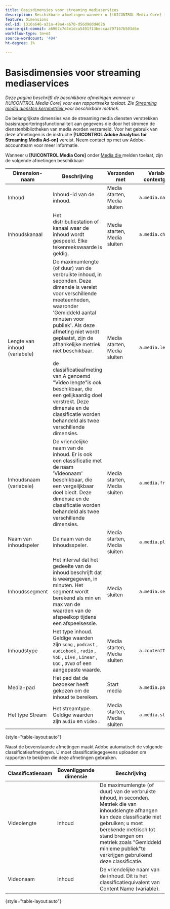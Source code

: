 ```yaml
---
title: Basisdimensies voor streaming mediaservices
description: Beschikbare afmetingen wanneer u [!UICONTROL Media Core] inschakelt voor een rapportsuite.
feature: Dimensions
exl-id: 1316a646-a31a-49a4-a670-d56d90dd462b
source-git-commit: a6967c7d4e1dca5491f13beccaa797167b503d6e
workflow-type: tm+mt
source-wordcount: '404'
ht-degree: 1%

---
```


# Basisdimensies voor streaming mediaservices

*Deze pagina beschrijft de beschikbare afmetingen wanneer u [!UICONTROL Media Core] voor een rapportreeks toelaat. Zie [ Streaming media diensten kernmetriek ](../metrics/sm-core.md) voor beschikbare metriek.*

De belangrijkste dimensies van de streaming media diensten verstrekken basisrapporteringsfunctionaliteit aan gegevens die door het stromen de dienstenbibliotheken van media worden verzameld. Voor het gebruik van deze afmetingen is de instructie **[!UICONTROL Adobe Analytics for Streaming Media Ad-on]** vereist. Neem contact op met uw Adobe-accountteam voor meer informatie.

Wanneer u **[!UICONTROL Media Core]** onder [ Media die ](/help/admin/tools/manage-rs/edit-settings/media-management.md) melden toelaat, zijn de volgende afmetingen beschikbaar:

| Dimension-naam | Beschrijving | Verzonden met | Variabele van contextgegevens |
| --- | --- | --- | --- |
| Inhoud | Inhoud-id van de inhoud. | Media starten, Media sluiten | `a.media.name` |
| Inhoudskanaal | Het distributiestation of kanaal waar de inhoud wordt gespeeld. Elke tekenreekswaarde is geldig. | Media starten, Media sluiten | `a.media.channel` |
| Lengte van inhoud (variabele) | De maximumlengte (of duur) van de verbruikte inhoud, in seconden. Deze dimensie is vereist voor verschillende meeteenheden, waaronder &#39;Gemiddeld aantal minuten voor publiek&#39;. Als deze afmeting niet wordt geplaatst, zijn de afhankelijke metriek niet beschikbaar.<br><br> de classificatieafmeting van A genoemd &quot;Video lengte&quot;is ook beschikbaar, die een gelijkaardig doel verstrekt. Deze dimensie en de classificatie worden behandeld als twee verschillende dimensies. | Media starten, Media sluiten | `a.media.length` |
| Inhoudsnaam (variabele) | De vriendelijke naam van de inhoud. Er is ook een classificatie met de naam &#39;Videonaam&#39; beschikbaar, die een vergelijkbaar doel biedt. Deze dimensie en de classificatie worden behandeld als twee verschillende dimensies. | Media starten, Media sluiten | `a.media.friendlyName` |
| Naam van inhoudspeler | De naam van de inhoudsspeler. | Media starten, Media sluiten | `a.media.playerName` |
| Inhoudssegment | Het interval dat het gedeelte van de inhoud beschrijft dat is weergegeven, in minuten. Het segment wordt berekend als min en max van de waarden van de afspeelkop tijdens een afspeelsessie. | Media sluiten | `a.media.segment` |
| Inhoudstype | Het type inhoud. Geldige waarden zijn `song` , `podcast` , `audiobook` , `radio` , `VoD` , `Live` , `Linear` , `UGC` , `DVoD` of een aangepaste waarde. | Media starten, Media sluiten | `a.contentType` |
| Media-pad | Het pad dat de bezoeker heeft gekozen om de inhoud te bereiken. | Start media | `a.media.path` |
| Het type Stream | Het streamtype. Geldige waarden zijn `audio` en `video` . | Media starten, Media sluiten | `a.media.streamType` |

{style="table-layout:auto"}

Naast de bovenstaande afmetingen maakt Adobe automatisch de volgende classificatieafmetingen. U moet classificatiegegevens uploaden om rapporten te bekijken die deze afmetingen gebruiken.

| Classificatienaam | Bovenliggende dimensie | Beschrijving |
| --- | --- | --- |
| Videolengte | Inhoud | De maximumlengte (of duur) van de verbruikte inhoud, in seconden. Metriek die van inhoudslengte afhangen kan deze classificatie niet gebruiken; u moet berekende metrisch tot stand brengen om metriek zoals &quot;Gemiddeld minieme publiek&quot;te verkrijgen gebruikend deze classificatie. |
| Videonaam | Inhoud | De vriendelijke naam van de inhoud. Dit is het classificatiequivalent van Content Name (variable). |

{style="table-layout:auto"}

